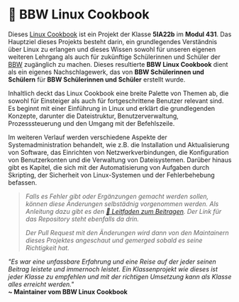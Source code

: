 # 🐧 BBW Linux Cookbook

Dieses [Linux Cookbook](https://bbw-linux-cookbook.gitbook.io/) ist ein Projekt der Klasse **5IA22b** im **Modul 431**. Das Hauptziel dieses Projekts besteht darin, ein grundlegendes Verständnis über Linux zu erlangen und dieses Wissen sowohl für unseren eigenen weiteren Lehrgang als auch für zukünftige Schülerinnen und Schüler der [BBW](https://www.bbw.ch/) zugänglich zu machen. Dieses resultierte **BBW Linux Cookbook** dient als ein eigenes Nachschlagewerk, das von **BBW Schülerinnen und Schülern** für **BBW Schülerinnen und Schüler** erstellt wurde.

Inhaltlich deckt das Linux Cookbook eine breite Palette von Themen ab, die sowohl für Einsteiger als auch für fortgeschrittene Benutzer relevant sind. Es beginnt mit einer Einführung in Linux und erklärt die grundlegenden Konzepte, darunter die Dateistruktur, Benutzerverwaltung, Prozesssteuerung und den Umgang mit der Befehlszeile.

Im weiteren Verlauf werden verschiedene Aspekte der Systemadministration behandelt, wie z.B. die Installation und Aktualisierung von Software, das Einrichten von Netzwerkverbindungen, die Konfiguration von Benutzerkonten und die Verwaltung von Dateisystemen. Darüber hinaus gibt es Kapitel, die sich mit der Automatisierung von Aufgaben durch Skripting, der Sicherheit von Linux-Systemen und der Fehlerbehebung befassen.

> *Falls es Fehler gibt oder Ergänzungen gemacht werden sollen, können diese Änderungen selbstädnig vorgenommen werden. Als Anleitung dazu gibt es den [🤝 Leitfaden zum Beitragen](/docs/leitfaden-zum-beitragen). Der Link für das Repository steht ebenfalls da drin.*
> 
> *Der Pull Request mit den Änderungen wird dann von den Maintainern dieses Projektes angeschaut und gemerged sobald es seine Richtigkeit hat.*

*"Es war eine unfassbare Erfahrung und eine Reise auf der jeder seinen Beitrag leistete und immernoch leistet. Ein Klassenprojekt wie dieses ist jeder Klasse zu empfehlen und mit der richtigen Umsetzung kann als Klasse alles erreicht werden."* <br />
**\~ Maintainer vom BBW Linux Cookbook**